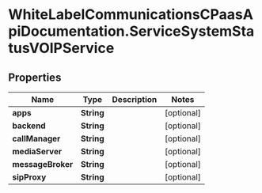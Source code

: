 # WhiteLabelCommunicationsCPaasApiDocumentation.ServiceSystemStatusVOIPService

## Properties

Name | Type | Description | Notes
------------ | ------------- | ------------- | -------------
**apps** | **String** |  | [optional] 
**backend** | **String** |  | [optional] 
**callManager** | **String** |  | [optional] 
**mediaServer** | **String** |  | [optional] 
**messageBroker** | **String** |  | [optional] 
**sipProxy** | **String** |  | [optional] 


